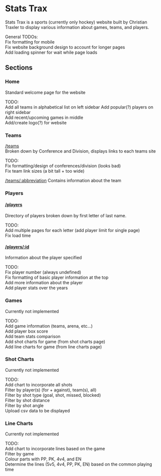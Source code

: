 
# Stats Trax
Stats Trax is a sports (currently only hockey) website built by Christian Traxler to display various information about games, teams, and players. 

General TODOs:  
Fix formatting for mobile  
Fix website background design to account for longer pages  
Add loading spinner for wait while page loads  

## Sections
### Home 
Standard welcome page for the website 

TODO:  
Add all teams in alphabetical list on left sidebar 
Add popular(?) players on right sidebar  
Add recent/upcoming games in middle  
Add/create logo(?) for website  

### Teams
[/teams](https://stats-trax.web.app/teams)  
Broken down by Conference and Division, displays links to each teams site

TODO:  
Fix formatting/design of conferences/division (looks bad)  
Fix team link sizes (a bit tall + too wide)  

[/teams/:abbreviation](https://stats-trax.web.app/teams/TOR)
Contains information about the team

### Players
#### [/players](https://stats-trax.web.app/players)
Directory of players broken down by first letter of last name. 

TODO:   
Add multiple pages for each letter (add player limit for single page)  
Fix load time  

#### [/players/:id](https://stats-trax.web.app/players/8479318)
Information about the player specified  

TODO:   
Fix player number (always undefined)  
Fix formatting of basic player information at the top  
Add more information about the player  
Add player stats over the years  

### Games 
Currently not implemented

TODO:  
Add game information (teams, arena, etc...)  
Add player box score  
Add team stats comparison  
Add shot charts for game (from shot charts page)  
Add line charts for game (from line charts page)  

### Shot Charts
Currently not implemented 

TODO:  
Add chart to incorporate all shots  
Filter by player(s) (for + against), team(s), all)  
Filter by shot type (goal, shot, missed, blocked)  
Filter by shot distance  
Filter by shot angle  
Upload csv data to be displayed  

### Line Charts
Currently not implemented 

TODO:  
Add chart to incorporate lines based on the game   
Filter by game  
Colour parts with PP, PK, 4v4, and EN  
Determine the lines (5v5, 4v4, PP, PK, EN) based on the common playing time  

